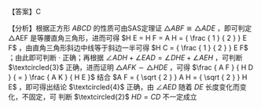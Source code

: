 【答案】C

【分析】根据正方形 $A B C D$ 的性质可由SAS定理证 $\triangle A B F { \cong } \triangle A D E$ ，即可判定△AEF 是等腰直角三角形，进而可得 $H E = H F = A H = { \frac { 1 } { 2 } } E F$ ，由直角三角形斜边中线等于斜边一半可得 $H C = { \frac { 1 } { 2 } } E F$ ；由此即可判断 $\cdot$ 正确；再根据 $\angle A D H + \angle E A D = \angle D H E + \angle A E H$ ，可判断 $\textcircled{3}$ 正确，进而证明 $\triangle A F K \sim \triangle H D E$ ，可得 $\frac { A F } { H D } { = } \frac { A K } { H E }$ 结合 $A F = { \sqrt { 2 } } A H = { \sqrt { 2 } } H E$ ，即可得出结论 $\textcircled{4}$ 正确，由 $\angle A E D$ 随着 $D E$ 长度变化而变化，不固定，可 判断 $\textcircled{2}$ $H D = C D$ 不一定成立
